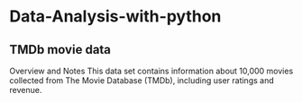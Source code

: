 # Data-Analysis-with-python
## TMDb movie data

Overview and Notes
This data set contains information
about 10,000 movies collected from
The Movie Database (TMDb),
including user ratings and revenue.
